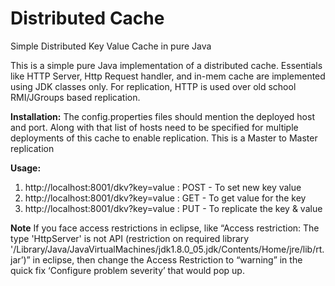 # Distributed Cache
Simple Distributed Key Value Cache in pure Java

This is a simple pure Java implementation of a distributed cache. Essentials like HTTP Server, Http Request handler, and in-mem cache are implemented using JDK classes only. For replication, HTTP is used over old school RMI/JGroups based replication. 

**Installation:**
The config.properties files should mention the deployed host and port. Along with that list of hosts need to be specified for multiple deployments of this cache to enable replication. This is a Master to Master replication

**Usage:**
1. http://localhost:8001/dkv?key=value : POST - To set new key value
2. http://localhost:8001/dkv?key=value : GET - To get value for the key
3. http://localhost:8001/dkv?key=value : PUT - To replicate the key & value

**Note**
If you face access restrictions in eclipse, like “Access restriction: The type 'HttpServer' is not API (restriction on required library '/Library/Java/JavaVirtualMachines/jdk1.8.0_05.jdk/Contents/Home/jre/lib/rt.jar’)” in eclipse, then change the Access Restriction to “warning” in the quick fix ‘Configure problem severity’ that would pop up.
